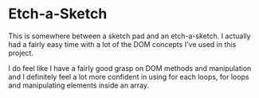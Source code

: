 # Etch-a-Sketch

This is somewhere between a sketch pad and an etch-a-sketch. I actually had a fairly easy time with a lot of the DOM concepts I've used in this project.

I do feel like I have a fairly good grasp on DOM methods and manipulation and I definitely feel a lot more confident in using for each loops, for loops and manipulating elements inside an array.